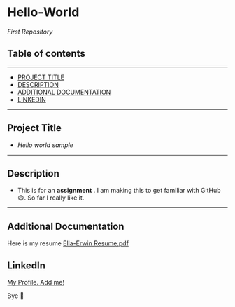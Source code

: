 # Hello-World
*First Repository* 

## Table of contents
---
- [PROJECT TITLE](#Project-Title)
- [DESCRIPTION](#Description)
- [ADDITIONAL DOCUMENTATION](#Additional-documentation)
- [LINKEDIN](https://www.linkedin.com/in/ella-erwin1/)

---
## Project Title
- *Hello world sample* 
---
## Description
- This is for an **assignment** . I am making this to get familiar with GitHub 😄. So far I really like it. 
---
## Additional Documentation 
Here is my resume 
[Ella-Erwin Resume.pdf](https://github.com/user-attachments/files/18896691/Ella-Erwin.Resume.pdf)

## LinkedIn
[My Profile. Add me!](https://www.linkedin.com/in/ella-erwin1/)

  Bye :wave:


 
